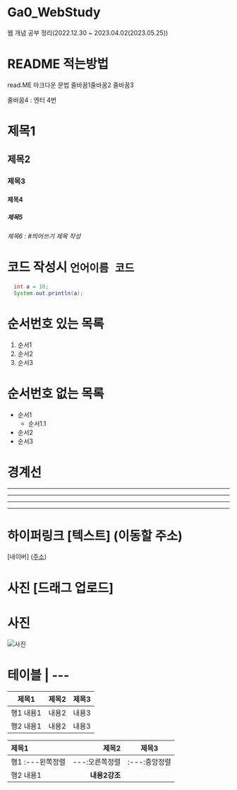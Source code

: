 # Ga0_WebStudy

웹 개념 공부 정리(2022.12.30 ~ 2023.04.02(2023.05.25))

# README 적는방법

read.ME 마크다운 문법
줄바꿈1줄바꿈2
줄바꿈3

줄바꿈4 : 엔터 4번

# 제목1
## 제목2
### 제목3
#### 제목4
##### 제목5
###### 제목6 : #띄어쓰기 제목 작성

# 코드 작성시 ```언어이름 코드 ```

```java
  int a = 10;
  System.out.println(a);

```

# 순서번호 있는 목록
1. 순서1
2. 순서2
3. 순서3

# 순서번호 없는 목록
- 순서1
  - 순서1.1    
- 순서2
- 순서3


# 경계선
---
----
-----
------


# 하이퍼링크 [텍스트] (이동할 주소)
[네이버] ([주소](https://www.notion.so/IT-89917d81345042119fcaabc147be3c4e))

# 사진 [드래그 업로드]
# 사진
![사진](https://user-images.githubusercontent.com/121651318/216250068-5db6fc8e-319f-4953-8ea0-ffbd479523d5.jpg)

# 테이블 | ---
|제목1|제목2|제목3|
|---|---|---|
|행1 내용1|내용2|내용3|
|행2 내용1|내용2|내용3|


|제목1|제목2|제목3|
|:---|---:|:---:|
|행1 :---왼쪽정렬|---:오른쪽정렬|:---:중앙정렬|
|행2 내용1|**내용2강조**| |



